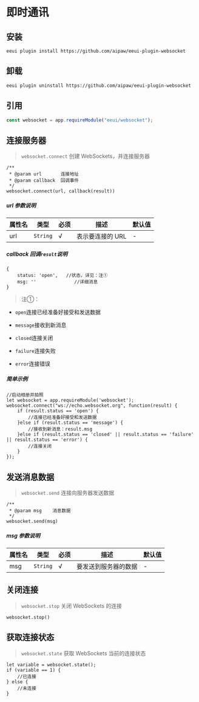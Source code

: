 # 即时通讯

## 安装

```shell script
eeui plugin install https://github.com/aipaw/eeui-plugin-websocket
```

## 卸载

```shell script
eeui plugin uninstall https://github.com/aipaw/eeui-plugin-websocket
```

## 引用

```js
const websocket = app.requireModule("eeui/websocket");
```

## 连接服务器

> `websocket.connect` 创建 WebSockets，并连接服务器

```
/**
 * @param url       连接地址
 * @param callback  回调事件
 */
websocket.connect(url, callback(result))

```

##### url 参数说明

| 属性名 | 类型 | 必须 | 描述 | 默认值 |
| --- | --- | --- | --- | --- |
| url | `String` | √ | 表示要连接的 URL | - |

##### callback 回调`result`说明

```
{
    status: 'open',   //状态，详见：注①
    msg: ''              //详细消息
}

```

> 注①：

*   `open`连接已经准备好接受和发送数据

*   `message`接收到新消息

*   `closed`连接关闭

*   `failure`连接失败

*   `error`连接错误

##### 简单示例

```
//启动相册并拍照  
let websocket = app.requireModule('websocket');
websocket.connect("ws://echo.websocket.org", function(result) {
    if (result.status == 'open') {
        //连接已经准备好接受和发送数据
    }else if (result.status == 'message') {
        //接收到新消息：result.msg
    }else if (result.status == 'closed' || result.status == 'failure' || result.status == 'error') {
        //连接关闭
    }
});

```

## 发送消息数据

> `websocket.send` 连接向服务器发送数据

```
/**
 * @param msg    消息数据
 */
websocket.send(msg)

```

##### msg 参数说明

| 属性名 | 类型 | 必须 | 描述 | 默认值 |
| --- | --- | --- | --- | --- |
| msg | `String` | √ | 要发送到服务器的数据 | - |

## 关闭连接

> `websocket.stop` 关闭 WebSockets 的连接

```
websocket.stop()

```

## 获取连接状态

> `websocket.state` 获取 WebSockets 当前的连接状态

```
let variable = websocket.state();
if (variable == 1) {
    //已连接
} else {
    //未连接
}
```
